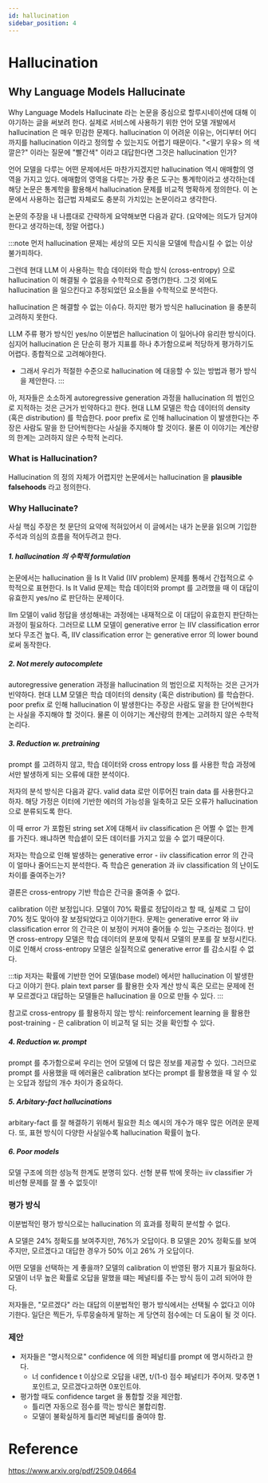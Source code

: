 ```yaml
---
id: hallucination
sidebar_position: 4
---
```


# Hallucination

## Why Language Models Hallucinate

Why Language Models Hallucinate 라는 논문을 중심으로 할루시네이션에 대해 이야기하는 글을 써보려 한다. 실제로 서비스에 사용하기 위한 언어 모델 개발에서 hallucination 은 매우 민감한 문제다. hallucination 이 어려운 이유는, 어디부터 어디까지를 hallucination 이라고 정의할 수 있는지도 어렵기 때문이다. "\<딸기 우유> 의 색깔은?" 이라는 질문에 "빨간색" 이라고 대답한다면 그것은 hallucination 인가?

언어 모델을 다루는 어떤 문제에서든 마찬가지겠지만 hallucination 역시 애매함의 영역을 가지고 있다. 애매함의 영역을 다루는 가장 좋은 도구는 통계학이라고 생각하는데 해당 논문은 통계학을 활용해서 hallucination 문제를 비교적 명확하게 정의한다. 이 논문에서 사용하는 접근법 자체로도 충분히 가치있는 논문이라고 생각한다.

논문의 주장을 내 나름대로 간략하게 요약해보면 다음과 같다. (요약에는 의도가 담겨야한다고 생각하는데, 정말 어렵다.)

:::note
먼저 hallucination 문제는 세상의 모든 지식을 모델에 학습시킬 수 없는 이상 불가피하다. 

그런데 현대 LLM 이 사용하는 학습 데이터와 학습 방식 (cross-entropy) 으로 hallucination 이 해결될 수 없음을 수학적으로 증명(?)한다. 그것 외에도 hallucination 을 일으킨다고 추정되었던 요소들을 수학적으로 분석한다.

hallucination 은 해결할 수 없는 이슈다. 하지만 평가 방식은 hallucination 을 충분히 고려하지 못한다.

LLM 주류 평가 방식인 yes/no 이분법은 hallucination 이 일어나야 유리한 방식이다. 심지어 hallucination 은 단순히 평가 지표를 하나 추가함으로써 적당하게 평가하기도 어렵다. 종합적으로 고려해야한다.

* 그래서 우리가 적절한 수준으로 hallucination 에 대응할 수 있는 방법과 평가 방식을 제안한다.
:::

아, 저자들은 소소하게 autoregressive generation 과정을 hallucination 의 범인으로 지적하는 것은 근거가 빈약하다고 한다. 현대 LLM 모델은 학습 데이터의 density (혹은 distribution) 를 학습한다. poor prefix 로 인해 hallucination 이 발생한다는 주장은 사람도 말을 한 단어씩한다는 사실을 주지해야 할 것이다. 물론 이 이야기는 계산량의 한계는 고려하지 않은 수학적 논리다.

### What is Hallucination?

Hallucination 의 정의 자체가 어렵지만 논문에서는 hallucination 을 **plausible falsehoods** 라고 정의한다.

### Why Hallucinate?

사실 핵심 주장은 첫 문단의 요약에 적혀있어서 이 글에서는 내가 논문을 읽으며 기입한 주석과 의심의 흐름을 적어두려고 한다.

##### 1. hallucination 의 수학적 formulation

논문에서는 hallucination 을 Is It Valid (IIV problem) 문제를 통해서 간접적으로 수학적으로 표현한다. Is It Valid 문제는 학습 데이터와 prompt 를 고려했을 때 이 대답이 유효한지 yes/no 로 판단하는 문제이다. 

llm 모델이 valid 정답을 생성해내는 과정에는 내재적으로 이 대답이 유효한지 판단하는 과정이 필요하다. 그러므로 LLM 모델이 generative error 는 IIV classification error 보다 무조건 높다. 즉, IIV classification error 는 generative error 의 lower bound 로써 동작한다.

##### 2. Not merely autocomplete

autoregressive generation 과정을 hallucination 의 범인으로 지적하는 것은 근거가 빈약하다. 현대 LLM 모델은 학습 데이터의 density (혹은 distribution) 를 학습한다. poor prefix 로 인해 hallucination 이 발생한다는 주장은 사람도 말을 한 단어씩한다는 사실을 주지해야 할 것이다. 물론 이 이야기는 계산량의 한계는 고려하지 않은 수학적 논리다.

##### 3. Reduction w. pretraining

prompt 를 고려하지 않고, 학습 데이터와 cross entropy loss 를 사용한 학습 과정에서만 발생하게 되는 오류에 대한 분석이다.

저자의 분석 방식은 다음과 같다. valid data 로만 이루어진 train data 를 사용한다고 하자. 해당 가정은 이터에 기반한 에러의 가능성을 일축하고 모든 오류가 hallucination 으로 분류되도록 한다.

이 때 error 가 포함된 string set $X$에 대해서 iiv classification 은 어쩔 수 없는 한계를 가진다. 왜냐하면 학습셑이 모든 데이터를 가지고 있을 수 없기 때문이다. 

저자는 학습으로 인해 발생하는 generative error - iiv classification error 의 간극이 얼마나 줄어드는지 분석한다. 즉 학습은 generation 과 iiv classification 의 난이도 차이를 줄여주는가?

결론은 cross-entropy 기반 학습은 간극을 줄여줄 수 없다.

calibration 이란 보정입니다. 모델이 70% 확률로 정답이라고 할 때, 실제로 그 답이 70% 정도 맞아야 잘 보정되었다고 이야기한다. 문제는 generative error 와 iiv classification error 의 간극은 이 보정이 커져야 줄어들 수 있는 구조라는 점이다. 반면 cross-entropy 모델은 학습 데이터의 분포에 맞춰서 모델의 분포를 잘 보정시킨다. 이로 인해서 cross-entropy 모델은 실질적으로 generative error 를 감소시킬 수 없다.

:::tip
저자는 확률에 기반한 언어 모델(base model) 에서만 hallucination 이 발생한다고 이야기 한다. plain text parser 를 활용한 숫자 계산 방식 혹은 모르는 문제에 전부 모르겠다고 대답하는 모델들은 hallucination 을 0으로 만들 수 있다.
:::

참고로 cross-entropy 를 활용하지 않는 방식: reinforcement learning 을 활용한 post-training - 은 calibration 이 비교적 덜 되는 것을 확인할 수 있다.

##### 4. Reduction w. prompt

prompt 를 추가함으로써 우리는 언어 모델에 더 많은 정보를 제공할 수 있다. 그러므로 prompt 를 사용했을 때 에러율은 calibration 보다는 prompt 를 활용했을 때 알 수 있는 오답과 정답의 개수 차이가 중요하다.

##### 5. Arbitary-fact hallucinations

arbitary-fact 를 잘 해결하기 위해서 필요한 최소 예시의 개수가 매우 많은 어려운 문제다. 또, 표현 방식이 다양한 사실일수록 hallucination 확률이 높다.

##### 6. Poor models

모델 구조에 의한 성능적 한계도 분명히 있다. 선형 분류 밖에 못하는 iiv classifier 가 비선형 문제를 잘 풀 수 없듯이!

### 평가 방식

이분법적인 평가 방식으로는 hallucination 의 효과를 정확히 분석할 수 없다.

A 모델은 24% 정확도를 보여주지만, 76%가 오답이다.
B 모델은 20% 정확도를 보여주지만, 모르겠다고 대답한 경우가 50% 이고 26% 가 오답이다.

어떤 모델을 선택하는 게 좋을까? 모델의 calibration 이 반영된 평가 지표가 필요하다. 모델이 너무 높은 확률로 오답을 말했을 떄는 페널티를 주는 방식 등이 고려 되어야 한다.

저자들은, "모르겠다" 라는 대답의 이분법적인 평가 방식에서는 선택될 수 없다고 이야기한다. 일단은 찍든가, 두루뭉술하게 말하는 게 당연히 점수에는 더 도움이 될 것 이다.

### 제안

- 저자들은 "명시적으로" confidence 에 의한 페널티를 prompt 에 명시하라고 한다.
  - 너 confidence t 이상으로 오답을 내면, t/(1-t) 점수 페널티가 주어져. 맞추면 1 포인트고, 모르겠다고하면 0포인트야.
- 평가할 때도 confidence target 을 통합할 것을 제안함.
  - 틀리면 자동으로 점수를 깍는 방식은 불합리함.
  - 모델이 불확실하게 틀리면 페널티를 줄여야 함.


# Reference

https://www.arxiv.org/pdf/2509.04664